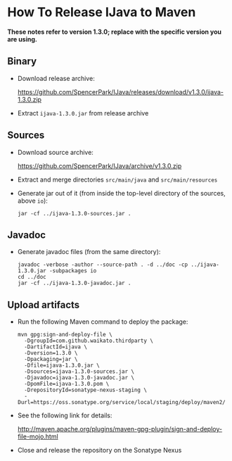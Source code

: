 # How To Release IJava to Maven

**These notes refer to version 1.3.0; replace with the specific version you
are using.**

## Binary

* Download release archive:

  https://github.com/SpencerPark/IJava/releases/download/v1.3.0/ijava-1.3.0.zip

* Extract `ijava-1.3.0.jar` from release archive

## Sources

* Download source archive:

  https://github.com/SpencerPark/IJava/archive/v1.3.0.zip

* Extract and merge directories `src/main/java` and `src/main/resources`

* Generate jar out of it (from inside the top-level directory of the sources, above `io`):

  ```
  jar -cf ../ijava-1.3.0-sources.jar .
  ```

## Javadoc

* Generate javadoc files (from the same directory):

  ```
  javadoc -verbose -author --source-path . -d ../doc -cp ../ijava-1.3.0.jar -subpackages io
  cd ../doc
  jar -cf ../ijava-1.3.0-javadoc.jar .
  ```

## Upload artifacts

* Run the following Maven command to deploy the package:

  ```
  mvn gpg:sign-and-deploy-file \
    -DgroupId=com.github.waikato.thirdparty \
    -DartifactId=ijava \
    -Dversion=1.3.0 \
    -Dpackaging=jar \
    -Dfile=ijava-1.3.0.jar \
    -Dsources=ijava-1.3.0-sources.jar \
    -Djavadoc=ijava-1.3.0-javadoc.jar \
    -DpomFile=ijava-1.3.0.pom \
    -DrepositoryId=sonatype-nexus-staging \
    -Durl=https://oss.sonatype.org/service/local/staging/deploy/maven2/
  ```

* See the following link for details:

  http://maven.apache.org/plugins/maven-gpg-plugin/sign-and-deploy-file-mojo.html

* Close and release the repository on the Sonatype Nexus

